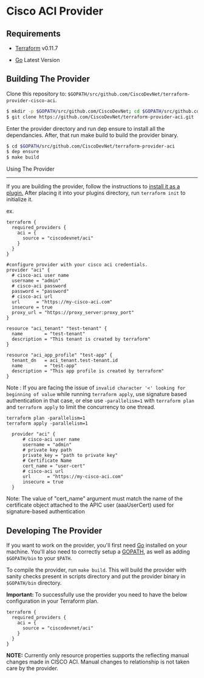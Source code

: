 # Cisco ACI Provider

Requirements
------------

- [Terraform](https://www.terraform.io/downloads.html) v0.11.7

- [Go](https://golang.org/doc/install) Latest Version

## Building The Provider ##
Clone this repository to: `$GOPATH/src/github.com/CiscoDevNet/terraform-provider-cisco-aci`.

```sh
$ mkdir -p $GOPATH/src/github.com/CiscoDevNet; cd $GOPATH/src/github.com/CiscoDevNet
$ git clone https://github.com/CiscoDevNet/terraform-provider-aci.git
```

Enter the provider directory and run dep ensure to install all the dependancies. After, that run make build to build the provider binary.

```sh
$ cd $GOPATH/src/github.com/CiscoDevNet/terraform-provider-aci
$ dep ensure
$ make build

```

Using The Provider
<!-- https://www.terraform.io/docs/plugins/basics.html#installing-a-plugin -->
------------------
If you are building the provider, follow the instructions to [install it as a plugin.](https://www.terraform.io/docs/cli/plugins/index.html) After placing it into your plugins directory, run `terraform init` to initialize it.

ex.
```hcl
terraform {
  required_providers {
    aci = {
      source = "ciscodevnet/aci"
    }
  }
}

#configure provider with your cisco aci credentials.
provider "aci" {
  # cisco-aci user name
  username = "admin"
  # cisco-aci password
  password = "password"
  # cisco-aci url
  url      = "https://my-cisco-aci.com"
  insecure = true
  proxy_url = "https://proxy_server:proxy_port"
}

resource "aci_tenant" "test-tenant" {
  name        = "test-tenant"
  description = "This tenant is created by terraform"
}

resource "aci_app_profile" "test-app" {
  tenant_dn   = aci_tenant.test-tenant.id
  name        = "test-app"
  description = "This app profile is created by terraform"
}
```
Note : If you are facing the issue of `invalid character '<' looking for beginning of value` while running `terraform apply`, use signature based authentication in that case, or else use `-parallelism=1` with `terraform plan` and `terraform apply` to limit the concurrency to one thread.

```
terraform plan -parallelism=1
terraform apply -parallelism=1
```  


```hcl
  provider "aci" {
      # cisco-aci user name
      username = "admin"
      # private key path
      private_key = "path to private key"
      # Certificate Name
      cert_name = "user-cert"
      # cisco-aci url
      url      = "https://my-cisco-aci.com"
      insecure = true
  }
```

Note: The value of "cert_name" argument must match the name of the certificate object attached to the APIC user (aaaUserCert) used for signature-based authentication

Developing The Provider
-----------------------
If you want to work on the provider, you'll first need [Go](http://www.golang.org) installed on your machine. You'll also need to correctly setup a [GOPATH](http://golang.org/doc/code.html#GOPATH), as well as adding `$GOPATH/bin` to your `$PATH`.

To compile the provider, run `make build`. This will build the provider with sanity checks present in scripts directory and put the provider binary in `$GOPATH/bin` directory.

<strong>Important: </strong>To successfully use the provider you need to have the below configuration in your Terraform plan.

```hcl
terraform {
  required_providers {
    aci = {
      source = "ciscodevnet/aci"
    }
  }
}
```

<strong>NOTE:</strong> Currently only resource properties supports the reflecting manual changes made in CISCO ACI. Manual changes to relationship is not taken care by the provider.
